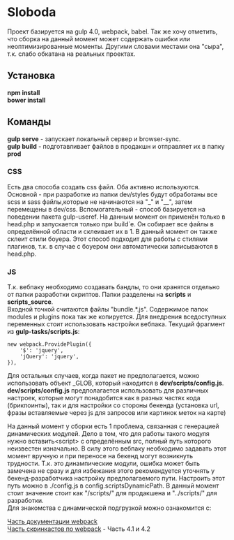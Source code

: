 # Sloboda
Проект базируется на gulp 4.0, webpack, babel. 
Так же хочу отметить, что сборка на данный момент может содержать ошибки или неоптимизированные моменты. Другими словами местами она "сыра", т.к. слабо обкатана на реальных проектах.

## Установка
**npm install**  
**bower install**

## Команды
**gulp serve** - запускает локальный сервер и browser-sync.  
**gulp build** - подготавливает файлов в продакшн и отправляет их в папку **prod**


### CSS
Есть два способа создать css файл. Оба активно используются.
Основной - при разработке из папки dev/styles будут обработаны все scss и sass файлы,которые не начинаются на "_" и "__", затем перемещены в dev/css.
Вспомогательный -  способ базируется на поведении пакета gulp-useref. На данным момент он применён только в head.php и запускается только при build`е. Он собирает все файлы в определённой области и склеивает их в 1. В данный момент он также склеит стили боуера. 
Этот способ подходит для работы с стилями плагинов, т.к. в случае с боуером они автоматически записываются в head.php.

### JS
Т.к. вебпаку необходимо создавать бандлы, то они хранятся отдельно от папки разработки скриптов. Папки разделены на **scripts** и **scripts_source**.   
Входной точкой считаются файлы  "bundle.*.js". Содержимое папок modules и plugins пока так же копируется.
Для внедрения вседоступных переменных стоит использовать настройки вебпака. Текущий фрагмент из **gulp-tasks/scripts.js**:
```
new webpack.ProvidePlugin({
    '$': 'jquery',
    'jQuery': 'jquery',
}),
```
Для остальных случаев, когда пакет не предполагается, можно использовать объект _GLOB, который находится в **dev/scripts/config.js**.  
**dev/scripts/config.js** предполагается использовать для различных настроек, которые могут понадобится как в разных частях кода (брикпоинты), так и для настройки со стороны бекенда (установка url, фразы вставляемые через js для запросов или картинок меток на карте)  

На данный момент у сборки есть 1 проблема, связанная с генерацией динамических модулей. Дело в том, что для работы такого модуля нужно вставить\<script\>  с определённым src, полный путь которого неизвестен изначально.
В силу этого вебпаку необходимо задавать этот момент вручную и при переносе на бекенд могут возникнуть трудности. Т.к. это динампические модули, ошибка может быть замечена не сразу и для избежания этого рекомендуется уточнять у бекенд-разработчика настройку предполагаемого пути.
Настроить этот путь можно в ./config.js в config.scriptsDynamicPath. В данный момент стоит значение стоит как "/scripts/" для продакшена и "../scripts/" для разработки.  
Для знакомства с динамической подгрузкой можно ознакомится с:  

[Часть документации webpack](https://webpack.github.io/docs/code-splitting.html)  
[Часть скринкастов по webpack](https://learn.javascript.ru/screencast/webpack) - Часть 4.1 и 4.2
